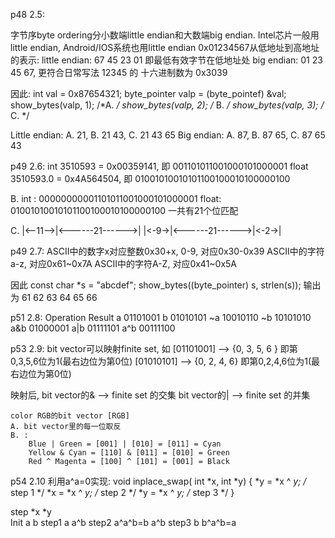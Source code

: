 p48
2.5:

字节序byte ordering分小数端little endian和大数端big endian.
Intel芯片一般用little endian, Android/IOS系统也用little endian
0x01234567从低地址到高地址的表示:
    little endian: 67 45 23 01 即最低有效字节在低地址处
    big endian: 01 23 45 67, 更符合日常写法
12345 的 十六进制数为 0x3039

因此:
int val = 0x87654321;
byte_pointer valp = (byte_pointef) &val;
show_bytes(valp, 1); /*A. */
show_bytes(valp, 2); /* B. */
show_bytes(valp, 3); /* C. */

Little endian: 
    A. 21,   B. 21 43,  C. 21 43 65
Big endian: 
    A. 87,   B. 87 65,  C. 87 65 43


p49
2.6:
int 3510593 = 0x00359141, 即
001101011001000101000001
float 3510593.0 = 0x4A564504, 即
01001010010101100100010100000100

B.
int  :       00000000001101011001000101000001
float:         01001010010101100100010100000100
一共有21个位匹配

C.
    |<--11-->|<------21------>|
       |<-9->|<------21------>|<-2->|



p49
2.7:
ASCII中的数字x对应整数0x30+x, 0-9, 对应0x30-0x39
ASCII中的字符a-z, 对应0x61~0x7A
ASCII中的字符A-Z, 对应0x41~0x5A

因此
const char *s = "abcdef";
show_bytes((byte_pointer) s, strlen(s));
输出为 61 62 63 64 65 66


p51
2.8:
Operation   Result
a           01101001
b           01010101
~a          10010110
~b          10101010
a&b         01000001
a|b         01111101
a^b         00111100


p53
2.9:
bit vector可以映射finite set,
如 [01101001] --> {0, 3, 5, 6 } 即第0,3,5,6位为1(最右边位为第0位)
   [01010101] --> {0, 2, 4, 6} 即第0,2,4,6位为1(最右边位为第0位)

   映射后, bit vector的& --> finite set 的交集
           bit vector的| --> finite set 的并集

    color RGB的bit vector [RGB]
    A. bit vector里的每一位取反
    B. :
        Blue | Green = [001] | [010] = [011] = Cyan
        Yellow & Cyan = [110] & [011] = [010] = Green
        Red ^ Magenta = [100] ^ [101] = [001] = Black


p54
2.10
利用a^a=0实现:
void inplace_swap( int *x, int *y)
{
    *y = *x ^ *y; /* step 1 */
    *x = *x ^ *y; /* step 2 */
    *y = *x ^ *y; /* step 3 */
}

step    *x          *y    
Init    a           b
step1   a           a^b
step2   a^a^b=b     a^b
step3   b           b^a^b=a


